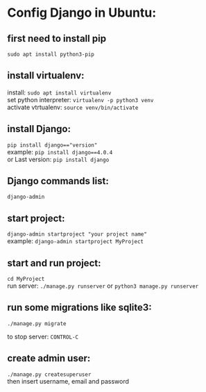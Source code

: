 # Config Django in Ubuntu:

## first need to install pip
`sudo apt install python3-pip`

## install virtualenv:
install: `sudo apt install virtualenv`<br>
set python interpreter: `virtualenv -p python3 venv`<br >
activate vtrtualenv: `source venv/bin/activate`

## install Django: 
`pip install django=="version"`<br >
example: `pip install django==4.0.4`<br >
or Last version: `pip install django`

## Django commands list:
`django-admin`

## start project:
`django-admin startproject "your project name"`<br >
example: `django-admin startproject MyProject`

## start and run project:
`cd MyProject`<br >
run server: `./manage.py runserver` or `python3 manage.py runserver` <br >

## run some migrations like sqlite3:
`./manage.py migrate`<br >

to stop server: `CONTROL-C`

## create admin user:
`./manage.py createsuperuser`<br >
then insert username, email and password
